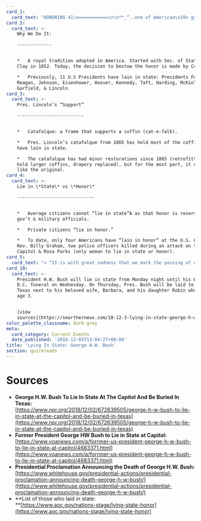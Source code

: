 ```yaml
---
card_1:
  card_text: "HONORING 41\n===========\n\n**_“..one of Americaa\x19s greatest points of light”_**\n\nPresident George H.W. Bush, the **41st American president**, will be theA **12th presidentA** to lie in state at the U.S. Capitol."
card_2:
  card_text: >-
    Why We Do It:

    -------------


    *   A royal tradition adopted in America. Started with Sec. of State Henry
    Clay in 1852. Today, the decision to bestow the honor is made by Congress.

    *   Previously, 11 U.S Presidents have lain in state: Presidents Ford,
    Reagan, Johnson, Eisenhower, Hoover, Kennedy, Taft, Harding, McKinley,
    Garfield, & Lincoln
card_3:
  card_text: >-
    Pres. Lincoln’s “Support”

    -------------------------


    *   Catafalque: a frame that supports a coffin (cat-e-falk).

    *   Pres. Lincoln’s catafalque from 1865 has held most of the coffins that
    have lain in state.

    *   The catafalque has had minor restorations since 1865 (retrofitted to
    hold larger coffins, drapery replaced), but for the most part, it remains
    like the original.
card_4:
  card_text: >-
    Lie in \*State\* vs \*Honor\*

    -----------------------------


    *   Average citizens cannot “lie in state”A as that honor is reserved forA
    gov’t & military officials.

    *   Private citizens “lie in honor.”

    *   To date, only four Americans have “lain in honor” at the U.S. Capitol:
    Rev. Billy Graham, two police officers killed during an attack on the U.S.
    Capitol & Rosa Parks (only woman to lie in state or honor).
card_5:
  card_text: "> “It is with great sadness that we mark the passing of one of Americaa\x19s greatest points of light, the death of President George H.W. Bush.”\n> \n> President Trump declared Dec. 5, the day of Pres. H.W. Bush's Washington D.C. funeral, a national day of mourning and ordered flags flown half-staff for 30 days from his day of passing."
card_10:
  card_text: >-
    President H.W. Bush will lie in state from Monday night until his Washington
    D.C. funeral on Wednesday. On Thursday, Pres. Bush will be laid to rest in
    Texas next to his beloved wife, Barbara, and his daughter Robin who died at
    age 3.


    [view
    sources](https://smarthernews.com/18-12-3-lying-in-state-george-h-w-bush/)
color_palette_classname: dark-grey
meta:
  card_category: Current Events
  date_published: '2018-12-03T13:04:27+00:00'
title: 'Lying In State: George H.W. Bush'
section: quickreads
---
```

Sources
=======

*   **George H.W. Bush To Lie In State At The Capitol And Be Buried In Texas:**  
    [https://www.npr.org/2018/12/02/672639505/george-h-w-bush-to-lie-in-state-at-the-capitol-and-be-buried-in-texas](https://www.npr.org/2018/12/02/672639505/george-h-w-bush-to-lie-in-state-at-the-capitol-and-be-buried-in-texas)
*   **Former President George HW Bush to Lie in State at Capitol:**  
    [https://www.voanews.com/a/forrmer-us-president-george-h-w-bush-to-lie-in-state-at-capitol/4683371.html](https://www.voanews.com/a/forrmer-us-president-george-h-w-bush-to-lie-in-state-at-capitol/4683371.html)
*   **Presidential Proclamation Announcing the Death of George H.W. Bush:**  
    [https://www.whitehouse.gov/presidential-actions/presidential-proclamation-announcing-death-george-h-w-bush/](https://www.whitehouse.gov/presidential-actions/presidential-proclamation-announcing-death-george-h-w-bush/)
*   **List of those who laid in state:  
    **[https://www.aoc.gov/nations-stage/lying-state-honor](https://www.aoc.gov/nations-stage/lying-state-honor)
